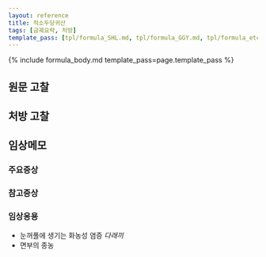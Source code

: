 ```yaml
---
layout: reference
title: 적소두당귀산
tags: [금궤요략, 처방]
template_pass: [tpl/formula_SHL.md, tpl/formula_GGY.md, tpl/formula_etc.md]
---
```


{% include formula_body.md template_pass=page.template_pass %}

## 원문 고찰

## 처방 고찰



## 임상메모



### 주요증상


### 참고증상



### 임상응용

* 눈꺼풀에 생기는 화농성 염증 _다래끼_
* 면부의 종농
